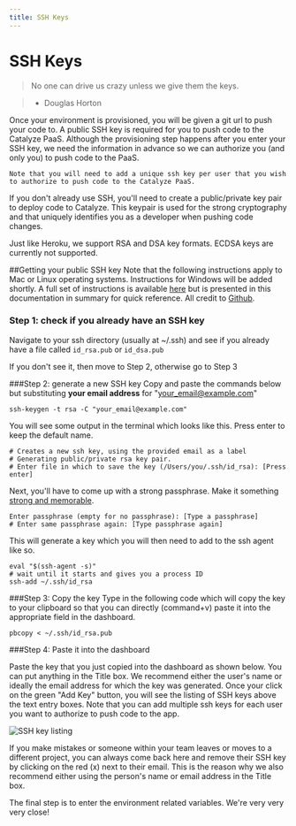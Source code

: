 ```yaml
---
title: SSH Keys
---
```


# SSH Keys

> No one can drive us crazy unless we give them the keys.

> - Douglas Horton

Once your environment is provisioned, you will be given a git url to push your code to. A public SSH key is required for you to push code to the Catalyze PaaS. Although the provisioning step happens after you enter your SSH key, we need the information in advance so we can authorize you (and only you) to push code to the PaaS.

```
Note that you will need to add a unique ssh key per user that you wish to authorize to push code to the Catalyze PaaS.
```

If you don't already use SSH, you'll need to create a public/private key pair to deploy code to Catalyze. This keypair is used for the strong cryptography and that uniquely identifies you as a developer when pushing code changes.

Just like Heroku, we support RSA and DSA key formats. ECDSA keys are currently not supported.

##Getting your public SSH key
Note that the following instructions apply to Mac or Linux operating systems. Instructions for Windows will be added shortly. A full set of instructions is available [here](https://help.github.com/articles/generating-ssh-keys) but is presented in this documentation in summary for quick reference. All credit to [Github](http://www.github.com).

### Step 1: check if you already have an SSH key

Navigate to your ssh directory (usually at ~/.ssh) and see if you already have a file called `id_rsa.pub` or `id_dsa.pub`

If you don't see it, then move to Step 2, otherwise go to Step 3

###Step 2: generate a new SSH key
Copy and paste the commands below but substituting **your email address** for "your_email@example.com"

```
ssh-keygen -t rsa -C "your_email@example.com"
```

You will see some output in the terminal which looks like this. Press enter to keep the default name.

```
# Creates a new ssh key, using the provided email as a label
# Generating public/private rsa key pair.
# Enter file in which to save the key (/Users/you/.ssh/id_rsa): [Press enter]
```

Next, you'll have to come up with a strong passphrase. Make it something [strong and memorable](http://xkcd.com/936/).

```
Enter passphrase (empty for no passphrase): [Type a passphrase]
# Enter same passphrase again: [Type passphrase again]
```
This will generate a key which you will then need to add to the ssh agent like so.

```
eval "$(ssh-agent -s)"
# wait until it starts and gives you a process ID
ssh-add ~/.ssh/id_rsa
```

###Step 3: Copy the key
Type in the following code which will copy the key to your clipboard so that you can directly (command+v) paste it into the appropriate field in the dashboard.

```
pbcopy < ~/.ssh/id_rsa.pub
```

###Step 4: Paste it into the dashboard

Paste the key that you just copied into the dashboard as shown below.
You can put anything in the Title box. We recommend either the user's name or ideally the email address for which the key was generated. Once your click on the green "Add Key" button, you will see the listing of SSH keys above the text entry boxes. Note that you can add multiple ssh keys for each user you want to authorize to push code to the app.

![SSH key listing](http://cdn2.dropmark.com/45280/61244f4788a7c28bdac69f34721ff169464b6632/db_ssh-key.png)

If you make mistakes or someone within your team leaves or moves to a different project, you can always come back here and remove their SSH key by clicking on the red (x) next to their email. This is the reason why we also recommend either using the person's name or email address in the Title box.

The final step is to enter the environment related variables. We're very very very close!


